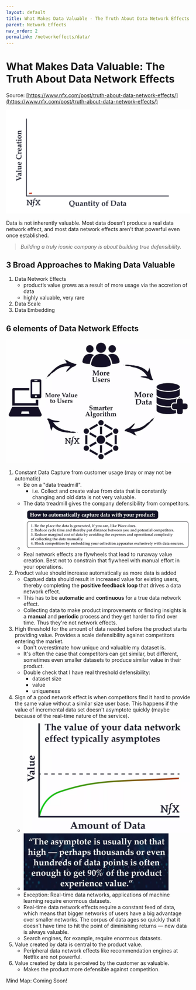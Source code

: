 ```yaml
---
layout: default
title: What Makes Data Valuable - The Truth About Data Network Effects
parent: Network Effects
nav_order: 2
permalink: /networkeffects/data/
---
```


# What Makes Data Valuable: The Truth About Data Network Effects

Source: [https://www.nfx.com/post/truth-about-data-network-effects/](https://www.nfx.com/post/truth-about-data-network-effects/)

![Data Network Effects](images/data-nfx.gif)

Data is not inherently valuable. Most data doesn’t produce a real data network effect, and most data network effects aren’t that powerful even once established.

> *Building a truly iconic company is about building true defensibility.*

## 3 Broad Approaches to Making Data Valuable

1. Data Network Effects 
    - product’s value grows as a result of more usage via the accretion of data
    - highly valuable, very rare
2. Data Scale
3. Data Embedding

## 6 elements of Data Network Effects

![Data Network Effect Cycle](images/data-nw-cycle.png)

1. Constant Data Capture from customer usage (may or may not be automatic)
    - Be on a "data treadmill". 
        - i.e. Collect and create value from data that is constantly changing and old data is not very valuable.
    - The data treadmill gives the company defensibility from competitors.
    - ![Automatically Capture Data with Product](images/data-auto-value-capture.png)
    -  Real network effects are flywheels that lead to runaway value creation. Best not to constrain that flywheel with manual effort in your operations.
2. Product value should increase automatically as more data is added
    - Captued data should result in increased value for existing users, thereby completing the **positive feedback loop** that drives a data network effect.
    - This has to be **automatic** and **continuous** for a true data network effect.
    - Collecting data to make product improvements or finding insights is a **manual** and **periodic** process and they get harder to find over time. Thus they're not network effects.
3. High threshold for the amount of data needed before the product starts providing value. Provides a scale defensibility against competitors entering the market.
    - Don't overestimate how unique and valuable my dataset is.
    - It's often the case that competitors can get similar, but different, sometimes even smaller datasets to produce similar value in their product.
    - Double check that I have real threshold defensibility:
        - dataset size
        - value
        - uniqueness
4. Sign of a good network effect is when competitors find it hard to provide the same value without a similar size user base. This happens if the value of incremental data set doesn't asymptote quickly (maybe because of the real-time nature of the service).
    - ![Data Value Asymptote 1](images/data-asymptote-1.png) 
    - ![Data Value Asymptote 2](images/data-asymptote-2.png) 
    - Exception: Real-time data networks, applications of machine learning require enormous datasets.
    - Real-time data network effects require a constant feed of data, which means that bigger networks of users have a big advantage over smaller networks. The corpus of data ages so quickly that it doesn’t have time to hit the point of diminishing returns — new data is always valuable.
    - Search engines, for example, require enormous datasets.
5. Value created by data is central to the product value.
    - Peripheral data network effects like recommendation engines at Netflix are not powerful. 
6. Value created by data is perceived by the customer as valuable.
    - Makes the product more defensible against competition.

Mind Map: Coming Soon!